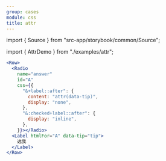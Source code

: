 ```yaml
---
group: cases
module: css
title: attr
---
```


import { Source } from "src-app/storybook/common/Source";

import { AttrDemo } from "./examples/attr";

<AttrDemo />

```jsx {7}
<Row>
  <Radio
    name="answer"
    id="A"
    css={{
      "&+label::after": {
        content: "attr(data-tip)",
        display: "none",
      },
      "&:checked+label::after": {
        display: "inline",
      },
    }}></Radio>
  <Label htmlFor="A" data-tip="tip">
    选我
  </Label>
</Row>
```

<Source path="cases/css/__storybook__/examples/attr.tsx" />
